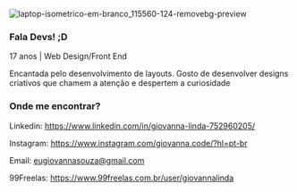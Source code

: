 ![laptop-isometrico-em-branco_115560-124-removebg-preview](https://user-images.githubusercontent.com/71105672/115977104-1fd33e00-a54b-11eb-8dbc-8c7d9bb74c5b.png)
### Fala Devs! ;D 

<!--
**giovannalinda/giovannalinda** is a ✨ _special_ ✨ repository because its `README.md` (this file) appears on your GitHub profile.
-->
17 anos | Web Design/Front End

Encantada pelo desenvolvimento de layouts. Gosto de desenvolver designs criativos que chamem a atenção e despertem a curiosidade

### Onde me encontrar?

Linkedin: https://www.linkedin.com/in/giovanna-linda-752960205/

Instagram: https://www.instagram.com/giovanna.code/?hl=pt-br

Email: eugiovannasouza@gmail.com

99Freelas: https://www.99freelas.com.br/user/giovannalinda

